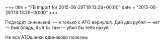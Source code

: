 +++
title = "FB import for 2015-06-29T19:13:29+00:00"
date = "2015-06-29T19:13:29+00:00"
+++

Подходит синенький:
— я только с АТО вернулся. Дай два рубля
— нет
— бык блядь, был ты там — убил бы тебя нахуй

Не все АТОшники одинаково полезны



